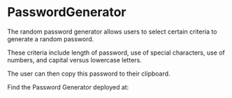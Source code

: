 # PasswordGenerator

The random password generator allows users to select certain criteria to generate a random password.

These criteria include length of password, use of special characters, use of numbers, and capital versus lowercase letters.

The user can then copy this password to their clipboard. 

Find the Password Generator deployed at: 
